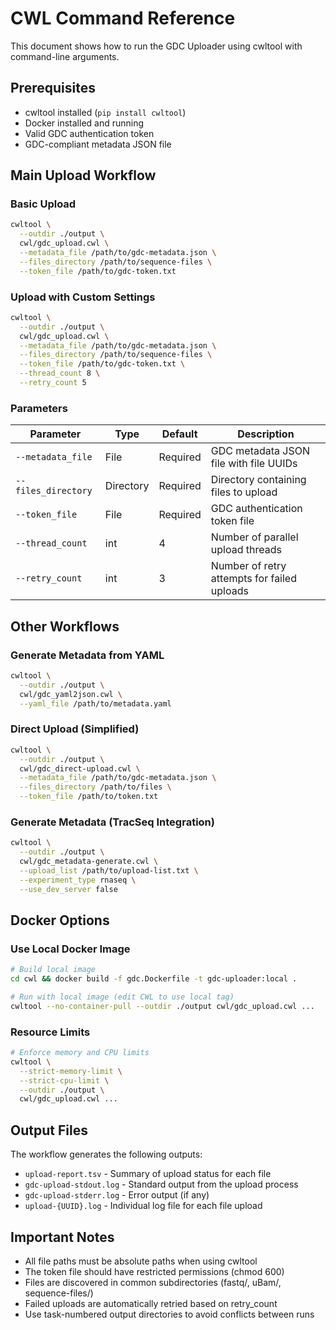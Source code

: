 # CWL Command Reference

This document shows how to run the GDC Uploader using cwltool with command-line arguments.

## Prerequisites

- cwltool installed (`pip install cwltool`)
- Docker installed and running
- Valid GDC authentication token
- GDC-compliant metadata JSON file

## Main Upload Workflow

### Basic Upload
```bash
cwltool \
  --outdir ./output \
  cwl/gdc_upload.cwl \
  --metadata_file /path/to/gdc-metadata.json \
  --files_directory /path/to/sequence-files \
  --token_file /path/to/gdc-token.txt
```

### Upload with Custom Settings
```bash
cwltool \
  --outdir ./output \
  cwl/gdc_upload.cwl \
  --metadata_file /path/to/gdc-metadata.json \
  --files_directory /path/to/sequence-files \
  --token_file /path/to/gdc-token.txt \
  --thread_count 8 \
  --retry_count 5
```

### Parameters

| Parameter | Type | Default | Description |
|-----------|------|---------|-------------|
| `--metadata_file` | File | Required | GDC metadata JSON file with file UUIDs |
| `--files_directory` | Directory | Required | Directory containing files to upload |
| `--token_file` | File | Required | GDC authentication token file |
| `--thread_count` | int | 4 | Number of parallel upload threads |
| `--retry_count` | int | 3 | Number of retry attempts for failed uploads |

## Other Workflows

### Generate Metadata from YAML
```bash
cwltool \
  --outdir ./output \
  cwl/gdc_yaml2json.cwl \
  --yaml_file /path/to/metadata.yaml
```

### Direct Upload (Simplified)
```bash
cwltool \
  --outdir ./output \
  cwl/gdc_direct-upload.cwl \
  --metadata_file /path/to/gdc-metadata.json \
  --files_directory /path/to/files \
  --token_file /path/to/token.txt
```

### Generate Metadata (TracSeq Integration)
```bash
cwltool \
  --outdir ./output \
  cwl/gdc_metadata-generate.cwl \
  --upload_list /path/to/upload-list.txt \
  --experiment_type rnaseq \
  --use_dev_server false
```

## Docker Options

### Use Local Docker Image
```bash
# Build local image
cd cwl && docker build -f gdc.Dockerfile -t gdc-uploader:local .

# Run with local image (edit CWL to use local tag)
cwltool --no-container-pull --outdir ./output cwl/gdc_upload.cwl ...
```

### Resource Limits
```bash
# Enforce memory and CPU limits
cwltool \
  --strict-memory-limit \
  --strict-cpu-limit \
  --outdir ./output \
  cwl/gdc_upload.cwl ...
```

## Output Files

The workflow generates the following outputs:
- `upload-report.tsv` - Summary of upload status for each file
- `gdc-upload-stdout.log` - Standard output from the upload process
- `gdc-upload-stderr.log` - Error output (if any)
- `upload-{UUID}.log` - Individual log file for each file upload

## Important Notes

- All file paths must be absolute paths when using cwltool
- The token file should have restricted permissions (chmod 600)
- Files are discovered in common subdirectories (fastq/, uBam/, sequence-files/)
- Failed uploads are automatically retried based on retry_count
- Use task-numbered output directories to avoid conflicts between runs